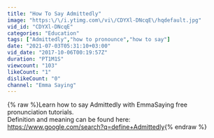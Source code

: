 ```yaml
---
title: "How To Say Admittedly"
image: "https:\/\/i.ytimg.com\/vi\/CDYXl-DNcqE\/hqdefault.jpg"
vid_id: "CDYXl-DNcqE"
categories: "Education"
tags: ["Admittedly","how to pronounce","how to say"]
date: "2021-07-03T05:31:10+03:00"
vid_date: "2017-10-06T00:19:57Z"
duration: "PT1M1S"
viewcount: "103"
likeCount: "1"
dislikeCount: "0"
channel: "Emma Saying"
---
```

{% raw %}Learn how to say Admittedly with EmmaSaying free pronunciation tutorials.<br />Definition and meaning can be found here:<br /><a rel="nofollow" target="blank" href="https://www.google.com/search?q=define+Admittedly">https://www.google.com/search?q=define+Admittedly</a>{% endraw %}
